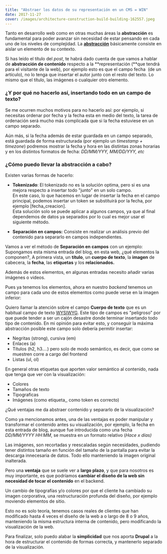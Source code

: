 ```yaml
---
title: "Abstraer los datos de su representación en un CMS = WIN"
date: 2017-11-27
cover: /images/architecture-construction-build-building-162557.jpeg
---
```

Tanto en desarrollo web como en otras muchas áreas la **abstracción** es fundamental para poder avanzar sin necesidad de estar pensando en cada uno de los niveles de complejidad. La [**abstracción**](https://es.wikipedia.org/wiki/Abstracci%C3%B3n_(inform%C3%A1tica)) básicamente consiste en aislar un elemento de su contexto.

Si has leído el título del _post_, te habrá dado cuenta de que vamos a hablar de **abstracción de contenido** respecto a la **representación (**que tendrá para el visitante de la web), por ejemplo esto es que el campo fecha  (de un artículo), no lo tenga que insertar el autor junto con el resto del texto. Lo mismo que el título, las imágenes o cualquier otro elemento.

### ¿Y por qué no hacerlo así, insertando todo en un campo de texto?

Se me ocurren muchos motivos para no hacerlo así: por ejemplo, si necesitas ordenar por fecha y la fecha esta en medio del texto, la tarea de ordenación será mucho más complicada que si la fecha estuviese en un campo separado.

Aún más, si la fecha además de estar guardada en un campo separado, está guardada de forma estructurada (por ejemplo un _timestamp + timezone_) podremos mostrar la fecha y hora en las distintas zonas horarias y en los distintos formatos de fecha: _DD/MM/YYY, MM/DD/YYY, etc_

### ¿Cómo puedo llevar la abstracción a cabo?

Existen varias formas de hacerlo:

*   **Tokenizado**: El tokenizado no es la solución optima, pero si es una mejora respecto a insertar todo "junto" en un solo campo.   
    En este caso, lo que hacemos en lugar de insertar la fecha en el campo principal, podemos insertar un token se substituirá por la fecha, por ejemplo [fecha_creacion].  
    Esta solución solo se puede aplicar a algunos campos, ya que al final dependemos de datos ya separados por lo cual es mejor usar el siguiente método.  

*   **Separación en campos:** Consiste en realizar un análisis previo del contenido para separarlo en campos independientes.

Vamos a ver el método de **Separación en campos** con un ejemplo: Supongamos esta misma entrada del blog, en esta web, ¿qué elementos la componen?, A primera vista, un **título**, un **cuerpo de texto**, la **imagen** de cabecera, la **fecha**, las **etiquetas** y los **relacionados.**

Además de estos elementos, en algunas entradas necesito añadir varias imágenes o videos.

Pues ya tenemos los elementos, ahora en nuestro _backend_ tenemos un campo para cada uno de estos elementos como puede verse en la imagen inferior:

Quiero llamar la atención sobre el campo **Cuerpo de texto** que es un habitual campo de texto [WYSIWYG](https://es.wikipedia.org/wiki/WYSIWYG). Este tipo de campos es "peligroso" por que puede tender a ser un cajón desastre donde terminar insertando todo tipo de contenido. En mi opinión para evitar esto, y conseguir la máxima abstracción posible este campo solo debería permitir insertar:

*   Negritas (strong), cursiva (em)
*   Enlaces (a)
*   Títulos (h2, h3....) pero solo de modo semántico, es decir, que como se muestren corre a cargo del frontend
*   Listas (ul, ol)

En general otras etiquetas que aporten valor semántico al contenido, nada que tenga que ver con la visualización:

*   Colores
*   Tamaños de texto
*   Tipograficas
*   Imágenes (como etiqueta,, como token es correcto)

¿Qué ventajas me da abstraer contenido y separarlo de la visualización?

Como ya mencionamos antes, una de las ventajas es poder manipular y transformar el contenido antes su visualización, por ejemplo, la fecha en esta entrada de blog, aunque fue introducida como una fecha _DD/MM/YYYY HH:MM_, se muestra en un formato relativo (_Hace x días)_

Las imágenes, son recortadas y reescaladas según necesidades, pudiendo tener distintos tamaño en función del tamaño de la pantalla para evitar la descarga innecesaria de datos. Todo ello manteniendo la imagen original inalterada.

Pero una **ventaja** que se suele ver a **largo plazo**, y que para nosotros es muy importante, es que podríamos **cambiar el diseño de la web sin necesidad de tocar el contenido** en el backend.

Un cambio de tipografías y/o colores por que el cliente ha cambiado su imagen corporativa, una restructuración profunda del diseño, por ejemplo moviendo elementos de sitio.

Esto no es solo teoría, tenemos casos reales de clientes que han modificado hasta 4 veces el diseño de la web a o largo de 8 o 9 años, manteniendo la misma estructura interna de contenido, pero modificando la visualización de la web.

Para finalizar, solo puedo alabar la **simplicidad** que nos aporta **Drupal** a la hora de estructurar el contenido de formas correcta, y mantenerlo separado de la visualización.
